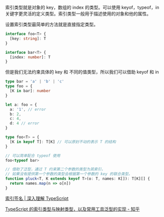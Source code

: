 索引类型就是对象的 key，数组的 index 的类型。可以使用 keyof，typeof，in 关键字更灵活的定义类型。索引类型一般用于描述使用的对象和他的属性。

设置索引类型最简单的方法就是直接指定类型。

```ts
interface foo<T> {
  [key: string]: T
}

interface bar<T> {
  [index: number]: T
}
```

但是我们无法约束具体的 key 和 不同的值类型，所以我们可以借助 keyof 和 in

```ts
type bar = 'a' | 'b' | 'c'
type foo = {
  [K in bar]: number
}

let a: foo = {
  a: '1', // error
  b: 2,
  c: 4,
  d: 4 // error
}
```

```ts
type foo<T> = {
  [K in keyof T]: T[K] // 可以原封不动的表示 T 的结构
}

// 可以简单配合 typeof 使用
foo<typeof bar>
```

```ts
// 借助了泛型，通过 T 约束第二个参数的类型为其索引，
// 如果没有提供第一个参数的类型会根据第一个参数的 key 的联合类型。
function pluck<T, K extends keyof T>(o: T, names: K[]): T[K][] {
  return names.map(n => o[n])
}
```

[索引签名 | 深入理解 TypeScript](https://jkchao.github.io/typescript-book-chinese/typings/indexSignatures.html#typescript-%E7%B4%A2%E5%BC%95%E7%AD%BE%E5%90%8D)

[TypeScript 的索引类型与映射类型，以及常用工具泛型的实现 - 知乎](https://zhuanlan.zhihu.com/p/296611274)
